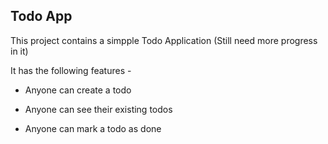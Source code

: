 
## Todo App

  

This project contains a simpple Todo Application (Still need more progress in it)

  

It has the following features -

- Anyone can create a todo

- Anyone can see their existing todos

- Anyone can mark a todo as done
